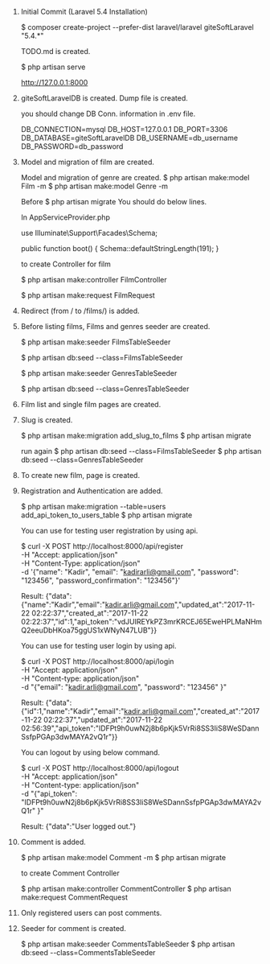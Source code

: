 1. Initial Commit (Laravel 5.4 Installation)

    $ composer create-project --prefer-dist laravel/laravel giteSoftLaravel "5.4.*"

    TODO.md is created.

    $ php artisan serve

    http://127.0.0.1:8000
    
2. giteSoftLaravelDB is created. Dump file is created.
    
    you should change DB Conn. information in .env file.
    
    DB_CONNECTION=mysql
    DB_HOST=127.0.0.1
    DB_PORT=3306
    DB_DATABASE=giteSoftLaravelDB
    DB_USERNAME=db_username
    DB_PASSWORD=db_password
    
3. Model and migration of film are created.
    
    Model and migration of genre are created.
    $ php artisan make:model Film -m
    $ php artisan make:model Genre -m
    
    Before $ php artisan migrate
    You should do below lines.
    
    In AppServiceProvider.php
    
    use Illuminate\Support\Facades\Schema;
    
    public function boot()
    {
        Schema::defaultStringLength(191);
    }
    
    to create Controller for film
    
    $ php artisan make:controller FilmController
    
    $ php artisan make:request FilmRequest
    
4. Redirect (from / to /films/) is added.

5. Before listing films, Films and genres seeder are created.

    $ php artisan make:seeder FilmsTableSeeder

    $ php artisan db:seed --class=FilmsTableSeeder
    
    $ php artisan make:seeder GenresTableSeeder
    
    $ php artisan db:seed --class=GenresTableSeeder
    
6. Film list and single film pages are created.

7. Slug is created.

    $ php artisan make:migration add_slug_to_films
    $ php artisan migrate
    
    run again
    $ php artisan db:seed --class=FilmsTableSeeder
    $ php artisan db:seed --class=GenresTableSeeder
    
8. To create new film, page is created.

9. Registration and Authentication are added.

    $ php artisan make:migration --table=users add_api_token_to_users_table
    $ php artisan migrate
    
    You can use for testing user registration by using api.
    
    $ curl -X POST http://localhost:8000/api/register \
     -H "Accept: application/json" \
     -H "Content-Type: application/json" \
     -d '{"name": "Kadir", "email": "kadirarli@gmail.com", "password": "123456", "password_confirmation": "123456"}'
     
     Result: 
     {"data":{"name":"Kadir","email":"kadir.arli@gmail.com","updated_at":"2017-11-22 02:22:37","created_at":"2017-11-22 02:22:37","id":1,"api_token":"vdJUIREYkPZ3mrKRCEJ65EweHPLMaNHmQ2eeuDbHKoa75ggUS1xWNyN47LUB"}}
     
     You can use for testing user login by using api.
     
     $ curl -X POST http://localhost:8000/api/login \
         -H "Accept: application/json" \
         -H "Content-type: application/json" \
         -d "{\"email\": \"kadir.arli@gmail.com\", \"password\": \"123456\" }"
     
    Result: 
    {"data":{"id":1,"name":"Kadir","email":"kadir.arli@gmail.com","created_at":"2017-11-22 02:22:37","updated_at":"2017-11-22 02:56:39","api_token":"IDFPt9h0uwN2j8b6pKjk5VrRi8SS3IiS8WeSDannSsfpPGAp3dwMAYA2vQ1r"}}
    
    You can logout by using below command.
    
    $ curl -X POST http://localhost:8000/api/logout \
               -H "Accept: application/json" \
               -H "Content-type: application/json" \
               -d "{\"api_token\": \"IDFPt9h0uwN2j8b6pKjk5VrRi8SS3IiS8WeSDannSsfpPGAp3dwMAYA2vQ1r\" }"
    
    Result:
    {"data":"User logged out."}
    
10. Comment is added.

    $ php artisan make:model Comment -m
    $ php artisan migrate
    
    to create Comment Controller
    
    $ php artisan make:controller CommentController
    $ php artisan make:request CommentRequest
    
11. Only registered users can post comments.

12. Seeder for comment is created.
    
    $ php artisan make:seeder CommentsTableSeeder
    $ php artisan db:seed --class=CommentsTableSeeder
    
